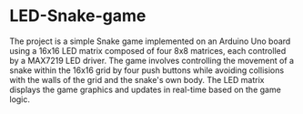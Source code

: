 # LED-Snake-game
The project is a simple Snake game implemented on an Arduino Uno board using a 16x16 LED matrix composed of four 8x8 matrices, each controlled by a MAX7219 LED driver. The game involves controlling the movement of a snake within the 16x16 grid by four push buttons while avoiding collisions with the walls of the grid and the snake's own body. The LED matrix displays the game graphics and updates in real-time based on the game logic.
